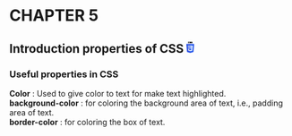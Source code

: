 # CHAPTER 5
## Introduction properties of CSS <img src="https://github.com/Ninja-Vikash/Assets/blob/main/Asset%20Icon/cssLogo.png" height="20px">

### Useful properties in CSS
**Color** : Used to give color to text for make text highlighted. <br>
**background-color** : for coloring the background area of text, i.e., padding area of text. <br>
**border-color** : for coloring the box of text.